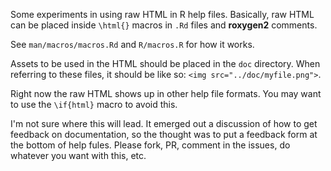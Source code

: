 <!-- README.md is generated from README.Rmd. Please edit that file -->
Some experiments in using raw HTML in R help files. Basically, raw HTML can be placed inside `\html{}` macros in `.Rd` files and **roxygen2** comments.

See `man/macros/macros.Rd` and `R/macros.R` for how it works.

Assets to be used in the HTML should be placed in the `doc` directory. When referring to these files, it should be like so: `<img src="../doc/myfile.png">`.

Right now the raw HTML shows up in other help file formats. You may want to use the `\if{html}` macro to avoid this.

I'm not sure where this will lead. It emerged out a discussion of how to get feedback on documentation, so the thought was to put a feedback form at the bottom of help fules. Please fork, PR, comment in the issues, do whatever you want with this, etc.
